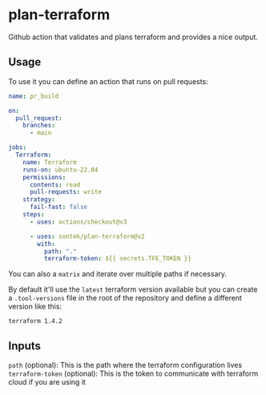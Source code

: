 # plan-terraform
Github action that validates and plans terraform and provides
a nice output.


## Usage
To use it you can define an action that runs on pull requests:

```yaml
name: pr_build

on:
  pull_request:
    branches:
      - main

jobs:
  Terraform:
    name: Terraform
    runs-on: ubuntu-22.04
    permissions:
      contents: read
      pull-requests: write
    strategy:
      fail-fast: false
    steps:
      - uses: actions/checkout@v3

      - uses: sontek/plan-terraform@v2
        with:
          path: "."
          terraform-token: ${{ secrets.TFE_TOKEN }}
```

You can also a `matrix` and iterate over multiple paths if necessary.

By default it'll use the `latest` terraform version available but you can create a
`.tool-versions` file in the root of the repository and define a different version
like this:

```
terraform 1.4.2
```

## Inputs
`path` (optional): This is the path where the terraform configuration lives
`terraform-token` (optional): This is the token to communicate with terraform cloud if you are using it